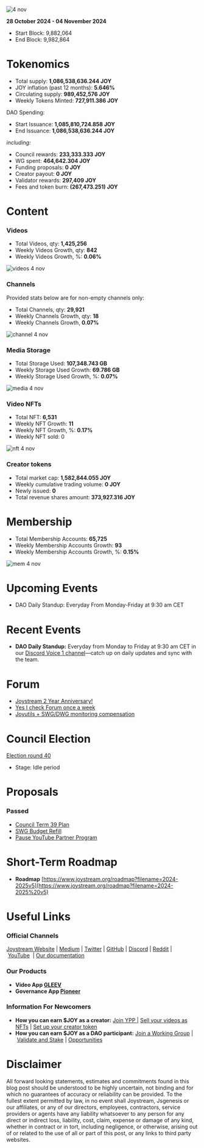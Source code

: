 ![4 nov](https://github.com/user-attachments/assets/65dc4664-45f5-40bc-8ff3-c19a257669ac)

**28 October 2024 - 04 November 2024**

- Start Block: 9,882,064
- End Block: 9,982,864

# Tokenomics

- Total supply: **1,086,538,636.244 JOY**
- JOY inflation (past 12 months): **5.646%**
- Circulating supply: **989,452,576 JOY**
- Weekly Tokens Minted: **727,911.386 JOY**

DAO Spending:

- Start Issuance: **1,085,810,724.858 JOY**
- End Issuance: **1,086,538,636.244 JOY**

*including:*

- Council rewards: **233,333.333 JOY**
- WG spent: **464,642.304 JOY**
- Funding proposals: **0 JOY**
- Creator payout: **0 JOY**
- Validator rewards: **297,409 JOY**
- Fees and token burn: **(267,473.251) JOY**

# **Content**

### Videos

- Total Videos, qty: **1,425,256**
- Weekly Videos Growth, qty: **842**
- Weekly Videos Growth, %: **0.06%**

![videos 4 nov](https://github.com/user-attachments/assets/839cce3e-c9dc-4eba-9164-baf230ff7093)

### Channels

Provided stats below are for non-empty channels only:

- Total Channels, qty: **29,921**
- Weekly Channels Growth, qty: **18**
- Weekly Channels Growth, **0.07%**

![channel 4 nov](https://github.com/user-attachments/assets/ac6a5110-3a03-47e3-a5a5-04654b3e56ec)

### Media Storage

- Total Storage Used: **107,348.743 GB**
- Weekly Storage Used Growth: **69.786 GB**
- Weekly Storage Used Growth, %: **0.07%**

![media 4 nov](https://github.com/user-attachments/assets/bb2fbba0-9918-460c-a441-144828df5c82)

### Video NFTs

- Total NFT: **6,531**
- Weekly NFT Growth: **11**
- Weekly NFT Growth, %: **0.17%**
- Weekly NFT sold: 0

![nft 4 nov](https://github.com/user-attachments/assets/eecc8c55-a57f-413e-9a00-fb5fd1953e49)

### Creator tokens

- Total market cap: **1,582,844.055 JOY**
- Weekly cumulative trading volume: **0 JOY**
- Newly issued: **0**
- Total revenue shares amount: **373,927.316 JOY**

# **Membership**

- Total Membership Accounts: **65,725**
- Weekly Membership Accounts Growth: **93**
- Weekly Membership Accounts Growth, %: **0.15%**

![mem 4 nov](https://github.com/user-attachments/assets/79e0dd18-8884-472d-8207-5acd4087d41b)

# **Upcoming Events**

- DAO Daily Standup: Everyday From Monday-Friday at 9:30 am CET

# **Recent Events**

- **DAO Daily Standup:** Everyday from Monday to Friday at 9:30 am CET in our [Discord Voice 1 channel](https://discord.gg/NaNzysB5YZ)—catch up on daily updates and sync with the team.

# Forum

- [Joystream 2 Year Anniversary!](https://pioneerapp.xyz/#/forum/thread/998)
- [Yes I check Forum once a week](https://pioneerapp.xyz/#/forum/thread/999)
- [Joyutils + SWG/DWG monitoring compensation](https://pioneerapp.xyz/#/forum/thread/1001)

# **Council Election**

[Election round 40](https://pioneerapp.xyz/#/election)

- Stage: Idle period

# Proposals

### Passed

- [Council Term 39 Plan](https://pioneerapp.xyz/#/proposals/preview/1032)
- [SWG Budget Refill](https://pioneerapp.xyz/#/proposals/preview/1035)
- [Pause YouTube Partner Program](https://pioneerapp.xyz/#/proposals/preview/1033)

# **Short-Term Roadmap**

- **Roadmap** [https://www.joystream.org/roadmap?filename=2024-2025v5](https://www.joystream.org/roadmap?filename=2024-2025%20v5)

# **Useful Links**

### **Official Channels**

[Joystream Website](https://www.joystream.org/) | [Medium](https://blog.joystream.org/) | [Twitter](https://twitter.com/JoystreamDAO/) | [GitHub](https://github.com/Joystream) | [Discord](https://discord.com/invite/DE9UN3YpRP) | [Reddit](https://www.reddit.com/r/joystream_dao/) | [YouTube](https://www.youtube.com/@joystream8627)  | [Our documentation](https://handbook.joystream.org/)

### **Our Products**

- **Video App [GLEEV](https://gleev.xyz/)**
- **Governance App [Pioneer](https://pioneerapp.xyz/)**

### **Information For Newcomers**

- **How you can earn $JOY as a creator:** [Join YPP |](https://gleev.xyz/ypp) [Sell your videos as NFTs](https://www.joystream.org/ru/#video-nfts) | [Set up your creator token](https://www.joystream.org/ru/#creator-tokens)
- **How you can earn $JOY as a DAO participant:** [Join a Working Group](https://pioneerapp.xyz/#/working-groups/openings) | [Validate and Stake](https://handbook.joystream.org/system/nomination) | [Opportunities](https://discord.com/channels/811216481340751934/1119240044830527529)

# **Disclaimer**

All forward looking statements, estimates and commitments found in this blog post should be understood to be highly uncertain, not binding and for which no guarantees of accuracy or reliability can be provided. To the fullest extent permitted by law, in no event shall Joystream, Jsgenesis or our affiliates, or any of our directors, employees, contractors, service providers or agents have any liability whatsoever to any person for any direct or indirect loss, liability, cost, claim, expense or damage of any kind, whether in contract or in tort, including negligence, or otherwise, arising out of or related to the use of all or part of this post, or any links to third party websites.
